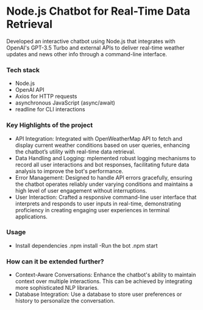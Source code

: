 # Node.js Chatbot for Real-Time Data Retrieval
Developed an interactive chatbot using Node.js that integrates with OpenAI's GPT-3.5 Turbo and external APIs to deliver real-time weather updates and news other info through a command-line interface. 

### Tech stack
- Node.js
- OpenAI API
- Axios for HTTP requests
- asynchronous JavaScript (async/await)
- readline for CLI interactions

### Key Highlights of the project
- API Integration: Integrated with OpenWeatherMap API to fetch and display current weather conditions based on user queries, enhancing the chatbot’s utility with real-time data retrieval.
- Data Handling and Logging: mplemented robust logging mechanisms to record all user interactions and bot responses, facilitating future data analysis to improve the bot's performance.
- Error Management:  Designed to handle API errors gracefully, ensuring the chatbot operates reliably under varying conditions and maintains a high level of user engagement without interruptions.
- User Interaction: Crafted a responsive command-line user interface that interprets and responds to user inputs in real-time, demonstrating proficiency in creating engaging user experiences in terminal applications.

### Usage
- Install dependencies
     .npm install
-Run the bot
     .npm start
### How can it be extended further?
- Context-Aware Conversations: Enhance the chatbot's ability to maintain context over multiple interactions. This can be achieved by integrating more sophisticated NLP libraries.
- Database Integration: Use a database to store user preferences or history to personalize the conversation.

